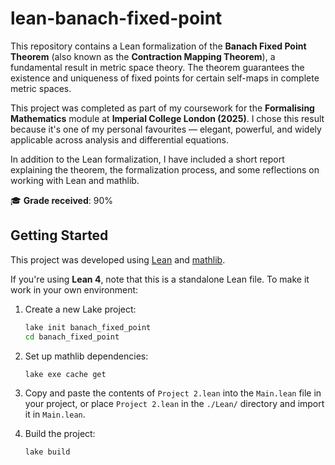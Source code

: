 # lean-banach-fixed-point
This repository contains a Lean formalization of the **Banach Fixed Point Theorem** (also known as the **Contraction Mapping Theorem**), a fundamental result in metric space theory. The theorem guarantees the existence and uniqueness of fixed points for certain self-maps in complete metric spaces.

This project was completed as part of my coursework for the **Formalising Mathematics** module at **Imperial College London (2025)**. I chose this result because it's one of my personal favourites — elegant, powerful, and widely applicable across analysis and differential equations.

In addition to the Lean formalization, I have included a short report explaining the theorem, the formalization process, and some reflections on working with Lean and mathlib.

🎓 **Grade received**: 90%

## Getting Started

This project was developed using [Lean](https://leanprover-community.github.io/) and [mathlib](https://github.com/leanprover-community/mathlib).

If you're using **Lean 4**, note that this is a standalone Lean file. To make it work in your own environment:

1. Create a new Lake project:
    ```bash
    lake init banach_fixed_point
    cd banach_fixed_point
    ```

2. Set up mathlib dependencies:
    ```bash
    lake exe cache get
    ```

3. Copy and paste the contents of `Project 2.lean` into the `Main.lean` file in your project, or place `Project 2.lean` in the `./Lean/` directory and import it in `Main.lean`.

4. Build the project:
    ```bash
    lake build
    ```
